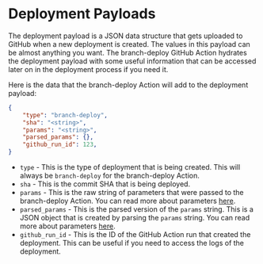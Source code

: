 # Deployment Payloads

The deployment payload is a JSON data structure that gets uploaded to GitHub when a new deployment is created. The values in this payload can be almost anything you want. The branch-deploy GitHub Action hydrates the deployment payload with some useful information that can be accessed later on in the deployment process if you need it.

Here is the data that the branch-deploy Action will add to the deployment payload:

```json
{
    "type": "branch-deploy",
    "sha": "<string>",
    "params": "<string>",
    "parsed_params": {},
    "github_run_id": 123,
}
```

- `type` - This is the type of deployment that is being created. This will always be `branch-deploy` for the branch-deploy Action.
- `sha` - This is the commit SHA that is being deployed.
- `params` - This is the raw string of parameters that were passed to the branch-deploy Action. You can read more about parameters [here](./parameters.md).
- `parsed_params` - This is the parsed version of the `params` string. This is a JSON object that is created by parsing the `params` string. You can read more about parameters [here](./parameters.md).
- `github_run_id` - This is the ID of the GitHub Action run that created the deployment. This can be useful if you need to access the logs of the deployment.
